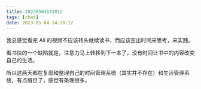 ```yaml
---
title: 20230504142012
tags: [chat]
date: 2023-05-04 14:20:12
---
```


我总感觉看完 Ali 的视频不应该转头继续读书，而应该空出时间来思考，来实践。

看书快的一个缺陷就是，注意力马上转移到下一本了，没有时间让书中的内容改变自己的生活。

所以这两天都在复盘和整理自己的时间管理系统（其实并不存在）和生活管理系统，有点眉目了，感觉有条理很多。